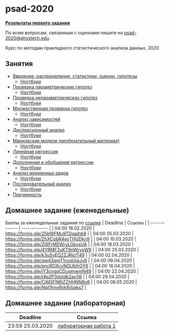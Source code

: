 # psad-2020

**[Результаты первого задания](https://docs.google.com/spreadsheets/d/1I1XptiPKtn6ss2U9sSDqETJbpVz_0laRVu8xMJRhR9Y/edit?usp=sharing)**

По всем вопросам, связанным с оценками пишите на psad-2020@phystech.edu.

Курс по методам прикладного статистического анализа данных, 2020


## Занятия
* [Введение: распределения, статистики, оценки, гипотезы](https://github.com/Intelligent-Systems-Phystech/psad-2020/raw/master/slides/lecture_1_intro.pdf) 
  * [Ноутбуки](https://github.com/Intelligent-Systems-Phystech/psad-2020/tree/master/notebooks/sem_1)
* [Проверка параметрических гипотез](https://github.com/Intelligent-Systems-Phystech/psad-2020/raw/master/slides/lecture_2_ht.pdf) 
  * [Ноутбуки](https://github.com/Intelligent-Systems-Phystech/psad-2020/tree/master/notebooks/sem_2)
* [Проверка непараметрических гипотез](https://github.com/Intelligent-Systems-Phystech/psad-2020/raw/master/slides/lecture_3_nonparam.pdf)
  * [Ноутбуки](https://github.com/Intelligent-Systems-Phystech/psad-2020/tree/master/notebooks/sem_3)
* [Множественная проверка гипотез ](https://github.com/Intelligent-Systems-Phystech/psad-2020/raw/master/slides/lecture_4_mht.pdf)
  * [Ноутбуки](https://github.com/Intelligent-Systems-Phystech/psad-2020/tree/master/notebooks/sem_4)
* [Анализ зависимостей](https://github.com/Intelligent-Systems-Phystech/psad-2020/raw/master/slides/lecture_5_corr.pdf)
  * [Ноутбуки](https://github.com/Intelligent-Systems-Phystech/psad-2020/tree/master/notebooks/sem_5)
* [Дисперсионный анализ](https://github.com/Intelligent-Systems-Phystech/psad-2020/raw/master/slides/lecture_6_anova.pdf)
  * [Ноутбуки](https://github.com/Intelligent-Systems-Phystech/psad-2020/tree/master/notebooks/sem_6)
* [Марковские модели (необязательный материал)](https://github.com/Intelligent-Systems-Phystech/psad-2020/raw/master/slides/lecture_7_mm.pdf)
  * [Ноутбуки](https://github.com/Intelligent-Systems-Phystech/psad-2020/tree/master/notebooks/sem_7)
* [Линейная регрессия](https://github.com/Intelligent-Systems-Phystech/psad-2020/raw/master/slides/lecture_8_linreg.pdf)
  * [Ноутбуки](https://github.com/Intelligent-Systems-Phystech/psad-2020/tree/master/notebooks/sem_8)
* [Дополнения и обобщения регрессии](https://github.com/Intelligent-Systems-Phystech/psad-2020/raw/master/slides/lecture_9_otherreg.pdf)
  * [Ноутбуки](https://github.com/Intelligent-Systems-Phystech/psad-2020/tree/master/notebooks/sem_9)
* [Анализ временных рядов](https://github.com/Intelligent-Systems-Phystech/psad-2020/raw/master/slides/lecture_10_ts.pdf)
  * [Ноутбуки](https://github.com/Intelligent-Systems-Phystech/psad-2020/tree/master/notebooks/sem_10)
* [Последовательный анализ](https://github.com/Intelligent-Systems-Phystech/psad-2020/raw/master/slides/lecture_11_seq.pdf)
  * [Ноутбуки](https://github.com/Intelligent-Systems-Phystech/psad-2020/tree/master/notebooks/sem_11)
* [Причинность](https://github.com/Intelligent-Systems-Phystech/psad-2020/raw/master/slides/lecture_12_caus.pdf)
  
## Домашнее задание (еженедельные)
Баллы за еженедельные задания по [ссылке](https://docs.google.com/spreadsheets/d/1NX5txS1a4fY45DVhvJKW1P-uL9otLjuuvduMXS8nyGE/edit?usp=sharing) 
| Deadline |  Ссылка |
| ------------- | ------------- |
| 04:00 18.02.2020 | https://forms.gle/25kf6FMu9TDgaihb8 |
| 04:00 05.03.2020 | https://forms.gle/ZhXCpbR4eyTHUDkn9 |
| 04:00 10.03.2020 | https://forms.gle/Zi6FrMEWrvLGknsUA |
| 04:00 18.03.2020 | https://forms.gle/4YRMF2uKT9nWrvqW9 |
| 04:00 25.03.2020 | https://forms.gle/k3uSvEQ2ZJRjciT49 |
| 04:00 02.04.2020 | https://forms.gle/qw43qmT1vyqUqjJv6 |
| 04:00 09.04.2020 | https://forms.gle/encRGXcvNGUbfrGY6 |
| 04:00 16.04.2020 | https://forms.gle/iY3cngpCDuqmwmN49 |
| 04:00 22.04.2020 | https://forms.gle/t4p2P3dztdk2ax1i8 |
| 04:00 29.04.2020 | https://forms.gle/CjM3FN6tZZHHNN8n8 |
| 04.00 08.05.2020 | https://forms.gle/Nqt1hny6hkRrbaks7 |

## Домашнее задание (лабораторная)
| Deadline |  Ссылка |
| ------------- | ------------- |
| 23:59 25.03.2020 | [лабораторная работа 1](https://github.com/Intelligent-Systems-Phystech/psad-2020/tree/master/lab/lab1)|
